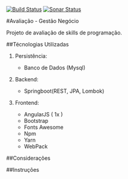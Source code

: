 [![Build Status](https://travis-ci.org/tecdanilo/gestao-negocios.svg?branch=master)](https://travis-ci.org/tecdanilo/gestao-negocios)
[![Sonar Status](https://sonarcloud.io/api/project_badges/measure?project=com.nexxera%3Agestao-negocio&metric=alert_status)](https://sonarcloud.io/dashboard?id=com.nexxera%3Agestao-negocio)

#Avaliação - Gestão Negócio

Projeto de avaliação de skills de programação.

##Técnologias Utilizadas

1. Persistência:
    * Banco de Dados (Mysql)

2. Backend:
    * Springboot(REST, JPA, Lombok)

3. Frontend:
    * AngularJS ( 1x )
    * Bootstrap
    * Fonts Awesome
    * Npm
    * Yarn
    * WebPack

##Considerações

##Instruções

